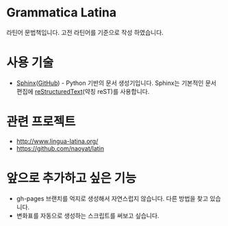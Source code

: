 Grammatica Latina
=================
라틴어 문법책입니다. 고전 라틴어를 기준으로 작성 하였습니다.

사용 기술
=========
* [Sphinx](http://www.sphinx-doc.org/)([GitHub](https://github.com/sphinx-doc/sphinx)) - Python 기반의 문서 생성기입니다. Sphinx는 기본적인 문서 편집에 [reStructuredText](http://docutils.sourceforge.net/rst.html)(약칭 reST)를 사용합니다.

관련 프로젝트
=============
* http://www.lingua-latina.org/
* https://github.com/naoyat/latin

앞으로 추가하고 싶은 기능
===========================
* gh-pages 브랜치를 억지로 생성해서 자연스럽지 않습니다. 다른 방법을 찾고 있습니다.
* 변화표를 자동으로 생성하는 스크립트를 써보고 싶습니다.